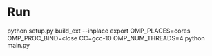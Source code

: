 # Run

python setup.py build_ext --inplace
export OMP_PLACES=cores OMP_PROC_BIND=close CC=gcc-10 OMP_NUM_THREADS=4
python main.py

<!-- TODO: how to run py, np and cy versions -->
<!-- TODO: Add note on parallelism and cython "does the job" -->
<!-- TODO: Add note on how to run tests -->
<!-- TODO: Mention reason for weird backprop -->
<!-- The idea of this project is to have a from the ground up implementation to write plug and play algorithms to test out ideas. -->
